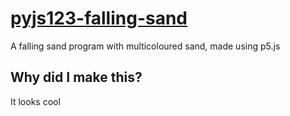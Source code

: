 # [pyjs123-falling-sand](https://pyjs123.github.io/pyjs123-falling-sand/)
A falling sand program with multicoloured sand, made using p5.js

## Why did I make this?
It looks cool
